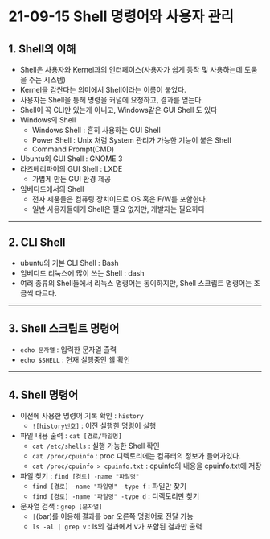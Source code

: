 # 21-09-15 Shell 명령어와 사용자 관리
## 1. Shell의 이해
* Shell은 사용자와 Kernel과의 인터페이스(사용자가 쉽게 동작 및 사용하는데 도움을 주는 시스템)
* Kernel을 감싼다는 의미에서 Shell이라는 이름이 붙었다.
* 사용자는 Shell을 통헤 명령을 커널에 요청하고, 결과를 얻는다.
* Shell이 꼭 CLI만 있는게 아니고, Windows같은 GUI Shell 도 있다
* Windows의 Shell
  * Windows Shell : 흔히 사용하는 GUI Shell
  * Power Shell : Unix 처럼 System 관리가 가능한 기능이 붙은 Shell
  * Command Prompt(CMD)
* Ubuntu의 GUI Shell : GNOME 3
* 라즈베리파이의 GUI Shell : LXDE
  * 가볍게 만든 GUI 환경 제공
* 임베디드에서의 Shell
  * 전자 제품들은 컴퓨팅 장치이므로 OS 혹은 F/W를 포함한다.
  * 일반 사용자들에게 Shell은 필요 없지만, 개발자는 필요하다
---
## 2. CLI Shell
* ubuntu의 기본 CLI Shell : Bash
* 임베디드 리눅스에 많이 쓰는 Shell : dash
* 여러 종류의 Shell들에서 리눅스 명령어는 동이하지만, Shell 스크립트 명령어는 조금씩 다르다.

---
## 3. Shell 스크립트 명령어
* `echo 문자열` : 입력한 문자열 출력
* `echo $SHELL` : 현재 실행중인 쉘 확인
---
## 4. Shell 명령어
* 이전에 사용한 명령어 기록 확인 : `history`
  * `![history번호]` : 이전 실행한 명령어 실행
* 파일 내용 출력 : `cat [경로/파일명]`
  * `cat /etc/shells` : 실행 가능한 Shell 확인
  * `cat /proc/cpuinfo` : proc 디렉토리에는 컴퓨터의 정보가 들어가있다.
  * `cat /proc/cpuinfo > cpuinfo.txt` : cpuinfo의 내용을 cpuinfo.txt에 저장
* 파일 찾기 : `find [경로] -name "파일명"`
  * `find [경로] -name "파일명" -type f` : 파일만 찾기
  * `find [경로] -name "파일명" -type d` : 디렉토리만 찾기
* 문자열 검색 : `grep [문자열]`
  * `|`(bar)를 이용해 결과를 bar 오른쪽 명령어로 전달 가능
  * `ls -al | grep v` : ls의 결과에서 v가 포함된 결과만 출력
